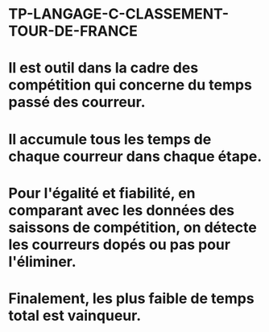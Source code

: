 # TP-LANGAGE-C-CLASSEMENT-TOUR-DE-FRANCE
# Il est outil dans la cadre des compétition qui concerne du temps passé des courreur. 
# Il accumule tous les temps de chaque courreur dans chaque étape. 
# Pour l'égalité et fiabilité, en comparant avec les données des saissons de compétition, on détecte les courreurs dopés ou pas pour l'éliminer.
# Finalement, les plus faible de temps total est vainqueur. 

